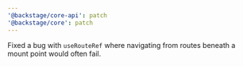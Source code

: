 ```yaml
---
'@backstage/core-api': patch
'@backstage/core': patch
---
```


Fixed a bug with `useRouteRef` where navigating from routes beneath a mount point would often fail.
